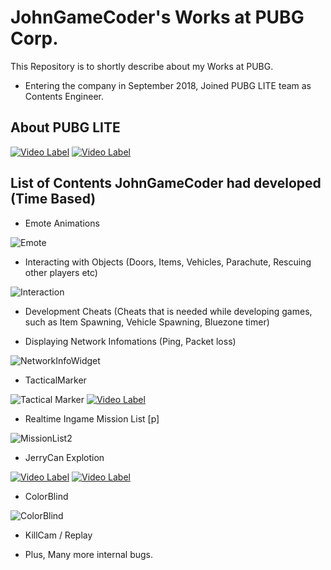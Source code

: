# JohnGameCoder's Works at PUBG Corp.

This Repository is to shortly describe about my Works at PUBG. 
* Entering the company in September 2018, Joined PUBG LITE team as Contents Engineer.

## About PUBG LITE
[![Video Label](http://img.youtube.com/vi/vl4CuBw85f8/0.jpg)](https://youtu.be/vl4CuBw85f8) [![Video Label](http://img.youtube.com/vi/-oxXpfVK9rY/0.jpg)](https://youtu.be/-oxXpfVK9rY)

## List of Contents JohnGameCoder had developed (Time Based)

* Emote Animations

![Emote](https://user-images.githubusercontent.com/35551084/71655966-b5f2bc00-2d7c-11ea-8d13-852b2daf54b1.jpg)

* Interacting with Objects (Doors, Items, Vehicles, Parachute, Rescuing other players etc)

![Interaction](https://user-images.githubusercontent.com/35551084/71656751-f9025e80-2d7f-11ea-860d-b0b5b328c1ce.jpg)

* Development Cheats 
(Cheats that is needed while developing games, such as  Item Spawning, Vehicle Spawning, Bluezone timer)

* Displaying Network Infomations (Ping, Packet loss)

![NetworkInfoWidget](https://user-images.githubusercontent.com/35551084/71655537-98245780-2d7a-11ea-8f77-f16c886af218.JPG)

* TacticalMarker

![Tactical Marker](https://user-images.githubusercontent.com/35551084/71655659-1aad1700-2d7b-11ea-9dcd-6ca92152d396.JPG)
[![Video Label](http://img.youtube.com/vi/wUi2X_2ozvM/0.jpg)](https://youtu.be/wUi2X_2ozvM)

* Realtime Ingame Mission List [p]

![MissionList2](https://user-images.githubusercontent.com/35551084/71657363-e178a500-2d82-11ea-9a68-fce944a3249a.jpg)

* JerryCan Explotion

[![Video Label](http://img.youtube.com/vi/U8yg96qlk1c/0.jpg)](https://youtu.be/U8yg96qlk1c)
[![Video Label](http://img.youtube.com/vi/WHcISFdyFGI/0.jpg)](https://youtu.be/WHcISFdyFGI)

* ColorBlind

![ColorBlind](https://user-images.githubusercontent.com/35551084/71657148-f9035e00-2d81-11ea-847b-8bfdb56f4f5d.jpg)

* KillCam / Replay

* Plus, Many more internal bugs. 
